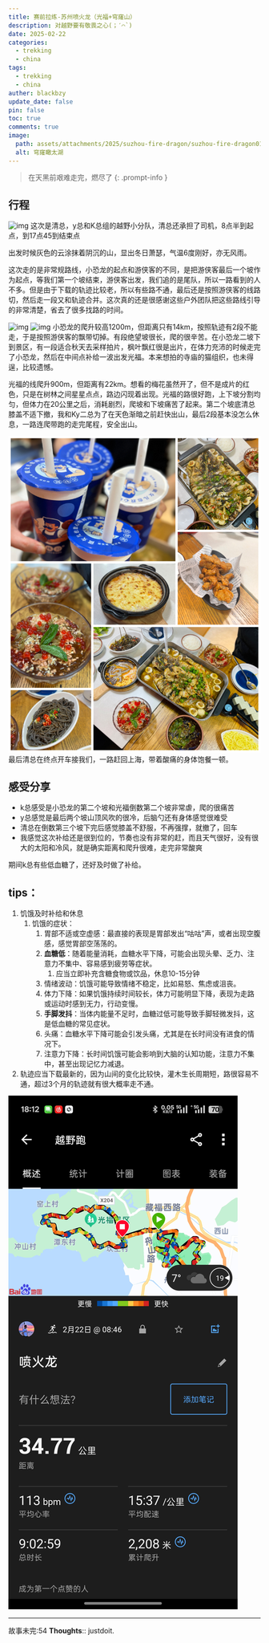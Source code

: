 ```yaml
---
title: 赛前拉练-苏州喷火龙（光福+穹窿山）
description: 对越野要有敬畏之心(；′⌒`)
date: 2025-02-22
categories:
  - trekking
  - china
tags:
  - trekking
  - china
auther: blackbzy
update_date: false
pin: false
toc: true
comments: true
image:
  path: assets/attachments/2025/suzhou-fire-dragon/suzhou-fire-dragon01.jpg
  alt: 穹窿瞰太湖
---
```


> 在天黑前艰难走完，燃尽了
{: .prompt-info }

## 行程
![img](assets/attachments/2025/suzhou-fire-dragon/suzhou-fire-dragon02.jpg)
这次是清总，y总和K总组的越野小分队，清总还承担了司机，8点半到起点，到17点45到结束点

出发时候灰色的云涂抹着阴沉的山，显出冬日萧瑟，气温6度刚好，亦无风雨。

这次走的是非常规路线，小恐龙的起点和游侠客的不同，是把游侠客最后一个坡作为起点，等我们第一个坡结束，游侠客出发，我们追的是尾队，所以一路看到的人不多。但是由于下载的轨迹比较老，所以有些路不通，最后还是按照游侠客的线路切，然后走一段又和轨迹合并。这次真的还是很感谢这些户外团队把这些路线引导的非常清楚，省去了很多找路的时间。

![img](assets/attachments/2025/suzhou-fire-dragon/suzhou-fire-dragon03.jpg)
![img](assets/attachments/2025/suzhou-fire-dragon/suzhou-fire-dragon04.jpg)
小恐龙的爬升较高1200m，但距离只有14km，按照轨迹有2段不能走，于是按照游侠客的飘带切掉。有段绝望坡很长，爬的很辛苦。在小恐龙二坡下到景区，有一段适合秋天去采样拍片，枫叶飘红很是出片，在体力充沛的时候走完了小恐龙，然后在中间点补给一波出发光福。本来想拍的寺庙的猫组织，也未得逞，比较遗憾。

光福的线爬升900m，但距离有22km。想看的梅花虽然开了，但不是成片的红色，只是在树林之间星星点点，路边闪现着出现。光福的路很好跑，上下坡分割均匀，但体力在20公里之后，消耗剧烈，爬坡和下坡痛苦了起来。第二个坡底清总膝盖不适下撤，我和Ky二总为了在天色渐暗之前赶快出山，最后2段基本没怎么休息，一路连爬带跑的走完尾程，安全出山。

![img](assets/attachments/2025/suzhou-fire-dragon/suzhou-fire-dragon05.jpg)
最后清总在终点开车接我们，一路赶回上海，带着酸痛的身体饱餐一顿。

## 感受分享
- k总感受是小恐龙的第二个坡和光福倒数第二个坡非常虐，爬的很痛苦
- y总感觉是最后两个坡山顶风吹的很冷，后脑勺还有身体感觉很难受
- 清总在倒数第三个坡下完后感觉膝盖不舒服，不再强撑，就撤了，回车
- 我感觉这次补给还是很到位的，节奏也没有非常的赶，而且天气很好，没有很大的太阳和冷风，就是确实距离和爬升很难，走完非常酸爽

期间k总有些低血糖了，还好及时做了补给。

## tips：
1. 饥饿及时补给和休息
	1. 饥饿的症状：
		1. 胃部不适或空虚感：最直接的表现是胃部发出“咕咕”声，或者出现空腹感，感觉胃部空荡荡的。
		2. **血糖低**：随着能量消耗，血糖水平下降，可能会出现头晕、乏力、注意力不集中、容易感到疲劳等症状。
			1. 应当立即补充含糖食物或饮品，休息10-15分钟
		3. 情绪波动：饥饿可能导致情绪不稳定，比如易怒、焦虑或沮丧。
		4. 体力下降：如果饥饿持续时间较长，体力可能明显下降，表现为走路或运动时感到无力，行动变慢。
		5. **手脚发抖**：当体内能量不足时，血糖过低可能导致手脚轻微发抖，这是低血糖的常见症状。
		6. 头痛：血糖水平下降可能会引发头痛，尤其是在长时间没有进食的情况下。
		7. 注意力下降：长时间饥饿可能会影响到大脑的认知功能，注意力不集中，甚至出现记忆力减退。
2. 轨迹应当下载最新的，因为山间的变化比较快，灌木生长周期短，路很容易不通，超过3个月的轨迹就有很大概率走不通。


![img](assets/attachments/2025/suzhou-fire-dragon/suzhou-fire-dragon06.jpg)

---
故事未完:54
**Thoughts**:: justdoit.
